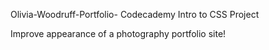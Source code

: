 Olivia-Woodruff-Portfolio-
Codecademy Intro to CSS Project

Improve appearance of a photography portfolio site!
